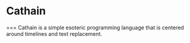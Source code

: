 # Cathain
===
Cathain is a simple esoteric programming language that is centered around timelines and text replacement.
